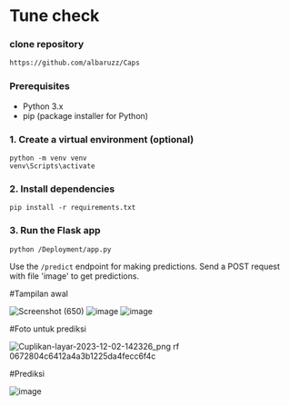 # Tune check

### clone repository
```bash
https://github.com/albaruzz/Caps
```

### Prerequisites
- Python 3.x
- pip (package installer for Python)

### 1. Create a virtual environment (optional)
```
python -m venv venv
venv\Scripts\activate
```
### 2. Install dependencies
```
pip install -r requirements.txt
```
### 3. Run the Flask app
```
python /Deployment/app.py
```
Use the `/predict` endpoint for making predictions. Send a POST request with file 'image' to get predictions.

#Tampilan awal

![Screenshot (650)](https://github.com/albaruzz/Caps/assets/27019036/186a0cb4-0354-4fd4-9ad5-2437ec777878)
![image](https://github.com/albaruzz/Caps/assets/27019036/7f150149-d48a-4457-93de-8497652d7b22)
![image](https://github.com/albaruzz/Caps/assets/27019036/75cb5f1a-fdc0-486c-8cc0-3f8d610b6404)

#Foto untuk prediksi

![Cuplikan-layar-2023-12-02-142326_png rf 0672804c6412a4a3b1225da4fecc6f4c](https://github.com/albaruzz/Caps/assets/27019036/098a3252-6583-4aa7-bf0b-4d4de3d54921)


#Prediksi

![image](https://github.com/albaruzz/Caps/assets/27019036/ef19d53d-456a-4026-980e-9bedd28ff9cf)

